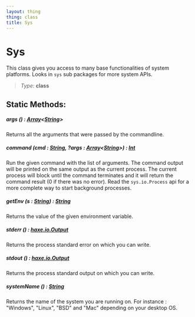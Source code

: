 ```yaml
---
layout: thing
thing: class
title: Sys
---
```

# Sys

This class gives you access to many base functionalities of system platforms. Looks in <code>sys</code> sub packages for more system APIs.



> *Type:* **class**


## Static Methods:


##### **args** () : <a href="Array.html" class="type">Array</a>&lt;<a href="String.html" class="type">String</a>&gt;

Returns all the arguments that were passed by the commandline.











##### **command** (cmd : <a href="String.html" class="type">String</a>, ?args : <a href="Array.html" class="type">Array</a>&lt;<a href="String.html" class="type">String</a>&gt;) : <a href="Int.html" class="type">Int</a>

Run the given command with the list of arguments. The command output will be printed on the same output as the current process.
		The current process will block until the command terminates and it will return the command result (0 if there was no error).
		Read the <code>sys.io.Process</code> api for a more complete way to start background processes.











##### **getEnv** (s : <a href="String.html" class="type">String</a>) : <a href="String.html" class="type">String</a>

Returns the value of the given environment variable.











##### **stderr** () : <a href="haxe/io/Output.html" class="type">haxe.io.Output</a>

Returns the process standard error on which you can write.











##### **stdout** () : <a href="haxe/io/Output.html" class="type">haxe.io.Output</a>

Returns the process standard output on which you can write.











##### **systemName** () : <a href="String.html" class="type">String</a>

Returns the name of the system you are running on. For instance :
			"Windows", "Linux", "BSD" and "Mac" depending on your desktop OS.













